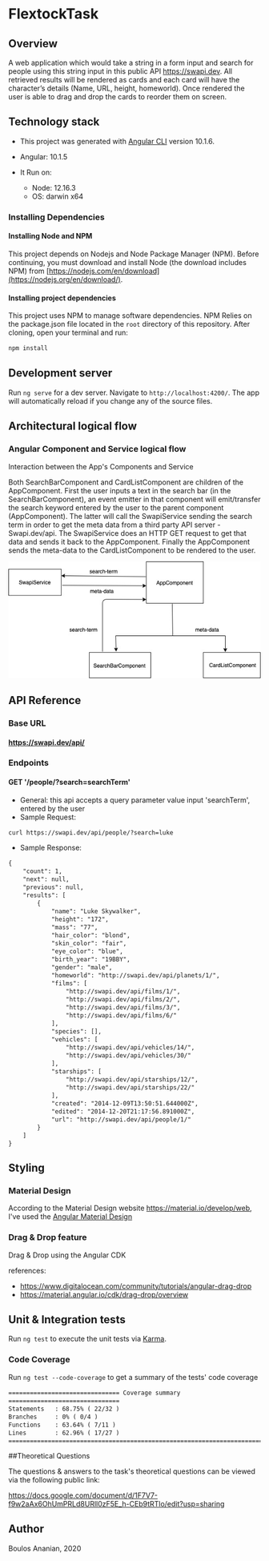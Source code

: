 # FlextockTask

## Overview

A web application which would take a string in a form input and search for people using this string input in this public API https://swapi.dev. All retrieved results will be rendered as cards and each card will have the character’s details (Name, URL, height, homeworld). Once rendered the user is able to drag and drop the cards to reorder them on screen.

## Technology stack

- This project was generated with [Angular CLI](https://github.com/angular/angular-cli) version 10.1.6.

- Angular: 10.1.5

- It Run on:
    - Node: 12.16.3
    - OS: darwin x64

### Installing Dependencies

#### Installing Node and NPM

This project depends on Nodejs and Node Package Manager (NPM). Before continuing, you must download and install Node (the download includes NPM) from [https://nodejs.com/en/download](https://nodejs.org/en/download/).

#### Installing project dependencies

This project uses NPM to manage software dependencies. NPM Relies on the package.json file located in the `root` directory of this repository. After cloning, open your terminal and run:

```bash
npm install
```


## Development server

Run `ng serve` for a dev server. Navigate to `http://localhost:4200/`. The app will automatically reload if you change any of the source files.

## Architectural logical flow

### Angular Component and Service logical flow

Interaction between the App's Components and Service

Both SearchBarComponent and CardListComponent are children of the AppComponent. First the user inputs a text in the search bar (in the SearchBarComponent), an event emitter in that component will emit/transfer the search keyword entered by the user to the parent component (AppComponent). The latter will call the SwapiService sending the search term in order to get the meta data from a third party API server - Swapi.dev/api. The SwapiService does an HTTP GET request to get that data and sends it back to the AppComponent. Finally the AppComponent sends the meta-data to the CardListComponent to be rendered to the user.

![picture](src/assets/architecture-diagram.jpg)


## API Reference

### Base URL
#### https://swapi.dev/api/

### Endpoints
#### GET '/people/?search=searchTerm' 

- General: this api accepts a query parameter value input 'searchTerm', entered by the user
- Sample Request:
```
curl https://swapi.dev/api/people/?search=luke
```
- Sample Response:
```$xslt
{
    "count": 1, 
    "next": null, 
    "previous": null, 
    "results": [
        {
            "name": "Luke Skywalker", 
            "height": "172", 
            "mass": "77", 
            "hair_color": "blond", 
            "skin_color": "fair", 
            "eye_color": "blue", 
            "birth_year": "19BBY", 
            "gender": "male", 
            "homeworld": "http://swapi.dev/api/planets/1/", 
            "films": [
                "http://swapi.dev/api/films/1/", 
                "http://swapi.dev/api/films/2/", 
                "http://swapi.dev/api/films/3/", 
                "http://swapi.dev/api/films/6/"
            ], 
            "species": [], 
            "vehicles": [
                "http://swapi.dev/api/vehicles/14/", 
                "http://swapi.dev/api/vehicles/30/"
            ], 
            "starships": [
                "http://swapi.dev/api/starships/12/", 
                "http://swapi.dev/api/starships/22/"
            ], 
            "created": "2014-12-09T13:50:51.644000Z", 
            "edited": "2014-12-20T21:17:56.891000Z", 
            "url": "http://swapi.dev/api/people/1/"
        }
    ]
}
```

## Styling

### Material Design 

According to the Material Design website https://material.io/develop/web, I've used the <a href="material.angular.io">Angular Material Design</a>

### Drag & Drop feature

Drag & Drop using the Angular CDK

references:

- https://www.digitalocean.com/community/tutorials/angular-drag-drop
- https://material.angular.io/cdk/drag-drop/overview

## Unit & Integration tests

Run `ng test` to execute the unit tests via [Karma](https://karma-runner.github.io).

### Code Coverage

Run `ng test --code-coverage` to get a summary of the tests' code coverage

```
=============================== Coverage summary ===============================
Statements   : 68.75% ( 22/32 )
Branches     : 0% ( 0/4 )
Functions    : 63.64% ( 7/11 )
Lines        : 62.96% ( 17/27 )
================================================================================
```
##Theoretical Questions

The questions & answers to the task's theoretical questions can be viewed via the following public link:

https://docs.google.com/document/d/1F7V7-f9w2aAx6OhUmPRLd8URll0zF5E_h-CEb9tRTlo/edit?usp=sharing

## Author

Boulos Ananian, 2020
